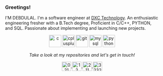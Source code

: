 <!--
**vipe5/vipe5** is a ✨ _special_ ✨ repository because its `README.md` (this file) appears on your GitHub profile.

Here are some ideas to get you started:

- 🔭 I’m currently working on ...
- 🌱 I’m currently learning ...
- 👯 I’m looking to collaborate on ...
- 🤔 I’m looking for help with ...
- 💬 Ask me about ...
- 📫 How to reach me: ...
- 😄 Pronouns: ...
- ⚡ Fun fact: ...
-->

### Greetings!
I'M DEBDULAL.
I'm a software engineer at [DXC Technology](https://www.dxc.technology/).
An enthusiastic engineering fresher with a B.Tech degree, Proficient in C/C++, PYTHON, and SQL. Passionate about implementing and launching new projects.




<p align="center">
  <img src="https://devicons.github.io/devicon/devicon.git/icons/c/c-original.svg" alt="c" width="40" height="40"/> 
  <img src="https://devicons.github.io/devicon/devicon.git/icons/cplusplus/cplusplus-original.svg" alt="cplusplus" width="40" height="40"/>
  <img src="https://www.vectorlogo.zone/logos/git-scm/git-scm-icon.svg" alt="git" width="40" height="40"/> 
  <img src="https://devicons.github.io/devicon/devicon.git/icons/mysql/mysql-original-wordmark.svg" alt="mysql" width="40" height="40"/> 
  <img src="https://devicons.github.io/devicon/devicon.git/icons/python/python-original.svg" alt="python" width="40" height="40"/>
</p>






<!-- Social Section -->
<p align="center">
  <i>Take a look at my repositories and let's get in touch!</i>
</p>
<p align="center">
<a href="https://twitter.com/DebDula99062594" target="blank">
  <img align="center" src="https://cdn.jsdelivr.net/npm/simple-icons@3.0.1/icons/twitter.svg" alt="021" height="30" width="30" />
 </a>
<a href="https://www.linkedin.com/in/deb-dulal/" target="blank">
  <img align="center" src="https://cdn.jsdelivr.net/npm/simple-icons@3.0.1/icons/linkedin.svg" alt="12" height="30" width="30" />
 </a>
<a href="https://stackoverflow.com/users/14216010/vipe5?tab=profile" target="blank">
  <img align="center" src="https://cdn.jsdelivr.net/npm/simple-icons@3.0.1/icons/stackoverflow.svg" alt="211" height="30" width="30" />
 </a>
<a href="https://www.instagram.com/t_h_e___r_e_a_p_e_r/" target="blank">
  <img align="center" src="https://cdn.jsdelivr.net/npm/simple-icons@3.0.1/icons/instagram.svg" alt="323265" height="30" width="30" />
 </a>


<!--
<a href="https://medium.com/12" target="blank"><img align="center" src="https://cdn.jsdelivr.net/npm/simple-icons@3.0.1/icons/medium.svg" alt="12" height="30" width="30" /></a>
<a href="https://www.youtube.com/c/123" target="blank"><img align="center" src="https://cdn.jsdelivr.net/npm/simple-icons@3.0.1/icons/youtube.svg" alt="123" height="30" width="30" /></a>
<a href="https://dev.to/12" target="blank"><img align="center" src="https://cdn.jsdelivr.net/npm/simple-icons@3.0.1/icons/dev-dot-to.svg" alt="12" height="30" width="30" /></a>
<a href="https://fb.com/12" target="blank"><img align="center" src="https://cdn.jsdelivr.net/npm/simple-icons@3.0.1/icons/facebook.svg" alt="12" height="30" width="30" /></a>
-->

</p>


